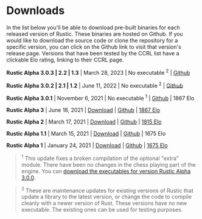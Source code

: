 # Downloads

In the list below you'll be able to download pre-built binaries for each
released version of Rustic. These binaries are hosted on Github. If you
would like to download the source code or clone the repository for a
specific version, you can click on the Github link to visit that version's
release page. Versions that have been tested by the CCRL list have a
clickable Elo rating, linking to their CCRL page.

**Rustic Alpha 3.0.3 | 2.2 | 1.3** | March 28, 2023 | No executable <sup>2</sup> |
[Github](https://github.com/mvanthoor/rustic/releases/tag/alpha-3.0.3)

**Rustic Alpha 3.0.2 | 2.1 | 1.2** | June 11, 2022 | No executable <sup>2</sup> |
[Github](https://github.com/mvanthoor/rustic/releases/tag/alpha-3.0.2)

**Rustic Alpha 3.0.1** | November 6, 2021 | No executable <sup>1</sup> |
[Github](https://github.com/mvanthoor/rustic/releases/tag/alpha-3.0.1) | 1867 Elo

**Rustic Alpha 3** | June 18, 2021 |
[Download](https://github.com/mvanthoor/rustic/releases/download/alpha-3.0.0/rustic-alpha-3.0.0.0.zip)
| [Github](https://github.com/mvanthoor/rustic/releases/tag/alpha-3.0.0) |
[1867
Elo](https://ccrl.chessdom.com/ccrl/404/cgi/engine_details.cgi?print=Details&each_game=1&eng=Rustic%20Alpha%203.0.0%2064-bit#Rustic_Alpha_3_0_0_64-bit)

**Rustic Alpha 2** | March 17, 2021 |
[Download](https://github.com/mvanthoor/rustic/releases/download/alpha-2/rustic-alpha-2-bin.zip)
| [Github](https://github.com/mvanthoor/rustic/releases/tag/alpha-2) |
[1815
Elo](https://ccrl.chessdom.com/ccrl/404/cgi/engine_details.cgi?print=Details&each_game=1&eng=Rustic%20Alpha%202%2064-bit#Rustic_Alpha_2_64-bit)

**Rustic Alpha 1.1** | March 15, 2021 |
[Download](https://github.com/mvanthoor/rustic/releases/download/alpha-1.1/rustic-alpha-1.1-bin.zip)
| [Github](https://github.com/mvanthoor/rustic/releases/tag/alpha-1.1) |
1675 Elo

**Rustic Alpha 1** | January 24, 2021 |
[Download](https://github.com/mvanthoor/rustic/releases/download/alpha-1/rustic-bin.zip)
| [Github](https://github.com/mvanthoor/rustic/releases/tag/alpha-1) |
[1675
Elo](https://ccrl.chessdom.com/ccrl/404/cgi/engine_details.cgi?print=Details&each_game=1&eng=Rustic%20Alpha%201%2064-bit#Rustic_Alpha_1_64-bit)

><sup>1</sup> This update fixes a broken compilation of the optional "extra"
>module. There have been no changes in the chess playing part of the engine.
>You can [download the executables for version Rustic Alpha
>3.0.0](https://git.io/JX6T1).

><sup>2</sup> These are maintenance updates for existing versions of Rustic
>that update a library to the latest version, or change the code to compile
>cleanly with a newer version of Rust. These versions have no new
>executable. The existing ones can be used for testing purposes.